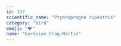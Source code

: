 ```yaml
---
id: 127
scientific_name: "Ptyonoprogne rupestris"
category: "bird"
emoji: "🐦"
name: "Eurasian Crag-Martin"
---
```

